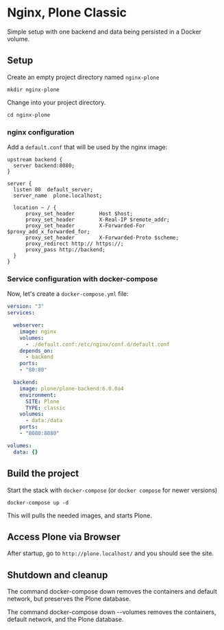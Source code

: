# Nginx, Plone Classic

Simple setup with one backend and data being persisted in a Docker volume.

## Setup

Create an empty project directory named `nginx-plone`

```shell
mkdir nginx-plone
```

Change into your project directory.

```shell
cd nginx-plone
```

### nginx configuration

Add a `default.conf` that will be used by the nginx image:

```nginx
upstream backend {
  server backend:8080;
}

server {
  listen 80  default_server;
  server_name  plone.localhost;

  location ~ / {
      proxy_set_header        Host $host;
      proxy_set_header        X-Real-IP $remote_addr;
      proxy_set_header        X-Forwarded-For $proxy_add_x_forwarded_for;
      proxy_set_header        X-Forwarded-Proto $scheme;
      proxy_redirect http:// https://;
      proxy_pass http://backend;
  }
}
```

### Service configuration with docker-compose

Now, let's create a `docker-compose.yml` file:

```yaml
version: "3"
services:

  webserver:
    image: nginx
    volumes:
      - ./default.conf:/etc/nginx/conf.d/default.conf
    depends_on:
      - backend
    ports:
    - "80:80"

  backend:
    image: plone/plone-backend:6.0.0a4
    environment:
      SITE: Plone
      TYPE: classic
    volumes:
      - data:/data
    ports:
    - "8080:8080"

volumes:
  data: {}
```

## Build the project

Start the stack with `docker-compose` (or `docker compose` for newer versions)

```shell
docker-compose up -d
```

This will pulls the needed images, and starts Plone.

## Access Plone via Browser

After startup, go to `http://plone.localhost/` and you should see the site.

## Shutdown and cleanup

The command docker-compose down removes the containers and default network, but preserves the Plone database.

The command docker-compose down --volumes removes the containers, default network, and the Plone database.

